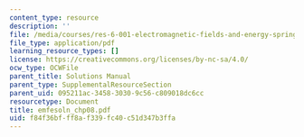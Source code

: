 ```yaml
---
content_type: resource
description: ''
file: /media/courses/res-6-001-electromagnetic-fields-and-energy-spring-2008/f84f36bfff8af339fc40c51d347b3ffa_emfesoln_chp08.pdf
file_type: application/pdf
learning_resource_types: []
license: https://creativecommons.org/licenses/by-nc-sa/4.0/
ocw_type: OCWFile
parent_title: Solutions Manual
parent_type: SupplementalResourceSection
parent_uid: 095211ac-3458-3030-9c56-c809018dc6cc
resourcetype: Document
title: emfesoln_chp08.pdf
uid: f84f36bf-ff8a-f339-fc40-c51d347b3ffa
---
```

